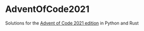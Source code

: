 # AdventOfCode2021
Solutions for the [Advent of Code 2021 edition](https://adventofcode.com/2021 "AOC 2021") in Python and Rust